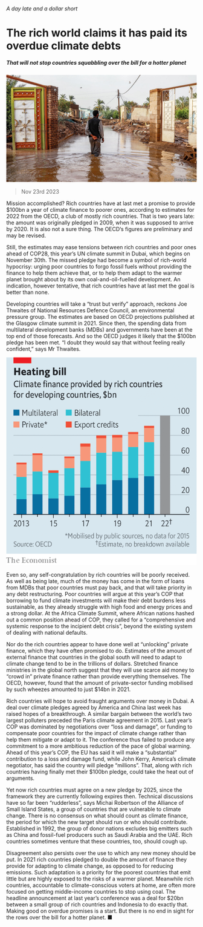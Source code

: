 ###### A day late and a dollar short

# The rich world claims it has paid its overdue climate debts 

##### That will not stop countries squabbling over the bill for a hotter planet 

![image](images/20231125_FNP002.jpg) 

> Nov 23rd 2023 

Mission accomplished? Rich countries have at last met a promise to provide $100bn a year of climate finance to poorer ones, according to estimates for 2022 from the OECD, a club of mostly rich countries. That is two years late: the amount was originally pledged in 2009, when it was supposed to arrive by 2020. It is also not a sure thing. The OECD‘s figures are preliminary and may be revised.

Still, the estimates may ease tensions between rich countries and poor ones ahead of COP28, this year’s UN climate summit in Dubai, which begins on November 30th. The missed pledge had become a symbol of rich-world hypocrisy: urging poor countries to forgo fossil fuels without providing the finance to help them achieve that, or to help them adapt to the warmer planet brought about by its own coal-and-oil-fuelled development. An indication, however tentative, that rich countries have at last met the goal is better than none.

Developing countries will take a “trust but verify” approach, reckons Joe Thwaites of National Resources Defence Council, an environmental pressure group. The estimates are based on OECD projections published at the Glasgow climate summit in 2021. Since then, the spending data from multilateral development banks (MDBs) and governments have been at the top end of those forecasts. And so the OECD judges it likely that the $100bn pledge has been met. “I doubt they would say that without feeling really confident,” says Mr Thwaites.

![image](images/20231125_FNC491.png) 


Even so, any self-congratulation by rich countries will be poorly received. As well as being late, much of the money has come in the form of loans from MDBs that poor countries must pay back, and that will take priority in any debt restructuring. Poor countries will argue at this year’s COP that borrowing to fund climate investments will make their debt burdens less sustainable, as they already struggle with high food and energy prices and a strong dollar. At the Africa Climate Summit, where African nations hashed out a common position ahead of COP, they called for a “comprehensive and systemic response to the incipient debt crisis”, beyond the existing system of dealing with national defaults.

Nor do the rich countries appear to have done well at “unlocking” private finance, which they have often promised to do. Estimates of the amount of external finance that countries in the global south will need to adapt to climate change tend to be in the trillions of dollars. Stretched finance ministries in the global north suggest that they will use scarce aid money to “crowd in” private finance rather than provide everything themselves. The OECD, however, found that the amount of private-sector funding mobilised by such wheezes amounted to just $14bn in 2021.

Rich countries will hope to avoid fraught arguments over money in Dubai. A deal over climate pledges agreed by America and China last week has raised hopes of a breakthrough. A similar bargain between the world’s two largest polluters preceded the Paris climate agreement in 2015. Last year’s COP was dominated by negotiations over “loss and damage”, or funding to compensate poor countries for the impact of climate change rather than help them mitigate or adapt to it. The conference thus failed to produce any commitment to a more ambitious reduction of the pace of global warming. Ahead of this year’s COP, the EU has said it will make a “substantial” contribution to a loss and damage fund, while John Kerry, America’s climate negotiator, has said the country will pledge “millions”. That, along with rich countries having finally met their $100bn pledge, could take the heat out of arguments.

Yet now rich countries must agree on a new pledge by 2025, since the framework they are currently following expires then. Technical discussions have so far been “rudderless”, says Michai Robertson of the Alliance of Small Island States, a group of countries that are vulnerable to climate change. There is no consensus on what should count as climate finance, the period for which the new target should run or who should contribute. Established in 1992, the group of donor nations excludes big emitters such as China and fossil-fuel producers such as Saudi Arabia and the UAE. Rich countries sometimes venture that these countries, too, should cough up.

Disagreement also persists over the use to which any new money should be put. In 2021 rich countries pledged to double the amount of finance they provide for adapting to climate change, as opposed to for reducing emissions. Such adaptation is a priority for the poorest countries that emit little but are highly exposed to the risks of a warmer planet. Meanwhile rich countries, accountable to climate-conscious voters at home, are often more focused on getting middle-income countries to stop using coal. The headline announcement at last year’s conference was a deal for $20bn between a small group of rich countries and Indonesia to do exactly that. Making good on overdue promises is a start. But there is no end in sight for the rows over the bill for a hotter planet. ■


